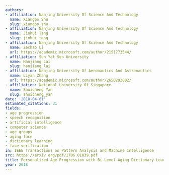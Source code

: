 ```yaml
---
authors:
- affiliation: Nanjing University Of Science And Technology
  name: Xiangbo Shu
  slug: xiangbo_shu
- affiliation: Nanjing University Of Science And Technology
  name: Jinhui Tang
  slug: jinhui_tang
- affiliation: Nanjing University Of Science And Technology
  name: Zechao Li
  url: https://academic.microsoft.com/author/2151773544/
- affiliation: Sun Yat Sen University
  name: Hanjiang Lai
  slug: hanjiang_lai
- affiliation: Nanjing University Of Aeronautics And Astronautics
  name: Liyan Zhang
  url: https://academic.microsoft.com/author/2650293002/
- affiliation: National University Of Singapore
  name: Shuicheng Yan
  slug: shuicheng_yan
date: '2018-04-01'
estimated_citations: 31
fields:
- age progression
- speech recognition
- artificial intelligence
- computer science
- age groups
- aging face
- dictionary learning
- face verification
in: IEEE Transactions on Pattern Analysis and Machine Intelligence
src: https://arxiv.org/pdf/1706.01039.pdf
title: Personalized Age Progression with Bi-Level Aging Dictionary Learning
year: 2018
---
```

